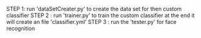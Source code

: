 STEP 1: run 'dataSetCreater.py' to create the data set for then custom classifier
STEP 2 : run 'trainer.py'	to train the custom classifier at the end it will create an file 'classifier.yml'
STEP 3 : run the 'tester.py' for face recognition
